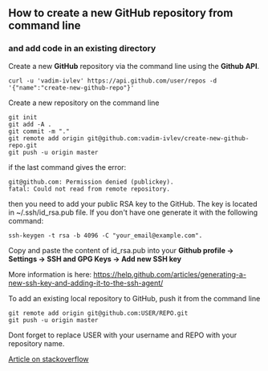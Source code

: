 ## How to create a new GitHub repository from command line
### and add code in an existing directory

Create a new **GitHub** repository via the command line using the **Github API**.

```
curl -u 'vadim-ivlev' https://api.github.com/user/repos -d '{"name":"create-new-github-repo"}'
```


Create a new repository on the command line
```
git init
git add -A .
git commit -m "."
git remote add origin git@github.com:vadim-ivlev/create-new-github-repo.git
git push -u origin master
```
if the last command gives the error: 
```
git@github.com: Permission denied (publickey).
fatal: Could not read from remote repository.
```
then you need to add your public RSA key to the GitHub. The key is located in ~/.ssh/id_rsa.pub file. 
If you don't have one generate it with the following command:
```
ssh-keygen -t rsa -b 4096 -C "your_email@example.com".
```
Copy and paste the content of id_rsa.pub into your **Github profile -> Settings -> SSH and GPG Keys -> Add new SSH key**

More information is here: https://help.github.com/articles/generating-a-new-ssh-key-and-adding-it-to-the-ssh-agent/



To add an existing local repository to GitHub, push it from the command line
```
git remote add origin git@github.com:USER/REPO.git
git push -u origin master
```

Dont forget to replace USER with your username and REPO with your repository name.

[Article on stackoverflow](https://stackoverflow.com/questions/2423777/is-it-possible-to-create-a-remote-repo-on-github-from-the-cli-without-opening-br)